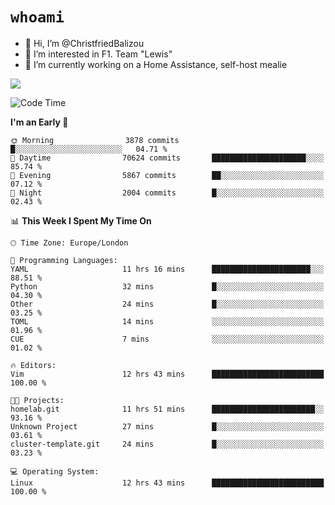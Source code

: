 # `whoami`

- 👋 Hi, I’m @ChristfriedBalizou
- 👀 I’m interested in F1. Team "Lewis"
- 🌱 I’m currently working on a Home Assistance, self-host mealie
<!--
- 💞️ I’m looking to collaborate on
- 📫 How to reach me /dev/stdin
-->


![](https://github-readme-stats.vercel.app/api?username=Christfriedbalizou&show_icons=true&hide_title=true&theme=solarized-dark&count_private=true&hide=stars)
<!-- 
  ![](https://github-readme-stats.vercel.app/api/top-langs/?username=Christfriedbalizou&show_icons=true&hide_title=true&theme=solarized-dark&layout=compact&show_icons=true&count_private=false)
-->


<!--START_SECTION:waka-->
![Code Time](http://img.shields.io/badge/Code%20Time-35%20hrs%2051%20mins-blue)

**I'm an Early 🐤** 

```text
🌞 Morning                3878 commits        █░░░░░░░░░░░░░░░░░░░░░░░░   04.71 % 
🌆 Daytime                70624 commits       █████████████████████░░░░   85.74 % 
🌃 Evening                5867 commits        ██░░░░░░░░░░░░░░░░░░░░░░░   07.12 % 
🌙 Night                  2004 commits        █░░░░░░░░░░░░░░░░░░░░░░░░   02.43 % 
```


📊 **This Week I Spent My Time On** 

```text
🕑︎ Time Zone: Europe/London

💬 Programming Languages: 
YAML                     11 hrs 16 mins      ██████████████████████░░░   88.51 % 
Python                   32 mins             █░░░░░░░░░░░░░░░░░░░░░░░░   04.30 % 
Other                    24 mins             █░░░░░░░░░░░░░░░░░░░░░░░░   03.25 % 
TOML                     14 mins             ░░░░░░░░░░░░░░░░░░░░░░░░░   01.96 % 
CUE                      7 mins              ░░░░░░░░░░░░░░░░░░░░░░░░░   01.02 % 

🔥 Editors: 
Vim                      12 hrs 43 mins      █████████████████████████   100.00 % 

🐱‍💻 Projects: 
homelab.git              11 hrs 51 mins      ███████████████████████░░   93.16 % 
Unknown Project          27 mins             █░░░░░░░░░░░░░░░░░░░░░░░░   03.61 % 
cluster-template.git     24 mins             █░░░░░░░░░░░░░░░░░░░░░░░░   03.23 % 

💻 Operating System: 
Linux                    12 hrs 43 mins      █████████████████████████   100.00 % 
```


<!--END_SECTION:waka-->


<!---
ChristfriedBalizou/ChristfriedBalizou is a ✨ special ✨ repository because its `README.md` (this file) appears on your GitHub profile.
You can click the Preview link to take a look at your changes.
--->
